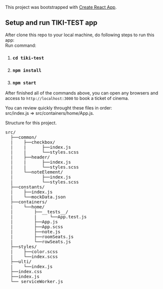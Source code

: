 This project was bootstrapped with [Create React App](https://github.com/facebook/create-react-app).

## Setup and run TIKI-TEST app

After clone this repo to your local machine, do following steps to run this app:   
Run command:
1. ### `cd tiki-test`
2. ### `npm install`
3. ### `npm start`

After finished all of the commands above, you can open any browsers and   
access to `http://localhost:3000` to book a ticket of cinema.

You can review quickly throught these files in order:   
src/index.js => src/containers/home/App.js.

Structure for this project.   

<pre>
src/   
  ├──common/  
  |    ├──checkbox/   
  |    |      ├──index.js   
  |    |      └──styles.scss   
  |    ├──header/   
  |    |      ├──index.js   
  |    |      └──styles.scss   
  |    └──noteElement/   
  |           ├──index.js   
  |           └──styles.scss   
  ├──constants/   
  |    ├──index.js   
  |    └──mockData.json   
  ├──containers/   
  |    └──home/   
  |        ├──__tests__/   
  |        |     └──App.test.js   
  |        ├──App.js   
  |        ├──App.scss      
  |        ├──note.js      
  |        ├──roomSeats.js      
  |        └──rowSeats.js      
  ├──styles/   
  |    ├──color.scss   
  |    └──index.scss   
  ├──ulti/   
  |    └──index.js   
  ├──index.css   
  ├──index.js   
  └── serviceWorker.js
</pre>
